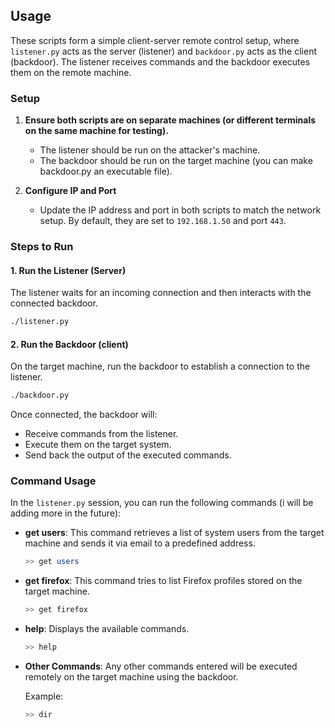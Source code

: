 ## Usage

These scripts form a simple client-server remote control setup, where `listener.py` acts as the server (listener) and `backdoor.py` acts as the client (backdoor). The listener receives commands and the backdoor executes them on the remote machine.

### Setup

1. **Ensure both scripts are on separate machines (or different terminals on the same machine for testing).**
   - The listener should be run on the attacker's machine.
   - The backdoor should be run on the target machine (you can make backdoor.py an executable file).

2. **Configure IP and Port**
   - Update the IP address and port in both scripts to match the network setup. By default, they are set to `192.168.1.50` and port `443`.

### Steps to Run

#### 1. Run the Listener (Server)

The listener waits for an incoming connection and then interacts with the connected backdoor.

```bash
./listener.py
````

#### 2. Run the Backdoor (client)
On the target machine, run the backdoor to establish a connection to the listener.

````bash
./backdoor.py
````
Once connected, the backdoor will:

- Receive commands from the listener.
- Execute them on the target system.
- Send back the output of the executed commands.

### Command Usage

In the `listener.py` session, you can run the following commands (i will be adding more in the future):

- **get users**: This command retrieves a list of system users from the target machine and sends it via email to a predefined address.

    ```bash
    >> get users
    ```

- **get firefox**: This command tries to list Firefox profiles stored on the target machine.

    ```bash
    >> get firefox
    ```

- **help**: Displays the available commands.

    ```bash
    >> help
    ```

- **Other Commands**: Any other commands entered will be executed remotely on the target machine using the backdoor.

    Example:

    ```bash
    >> dir
    ```
